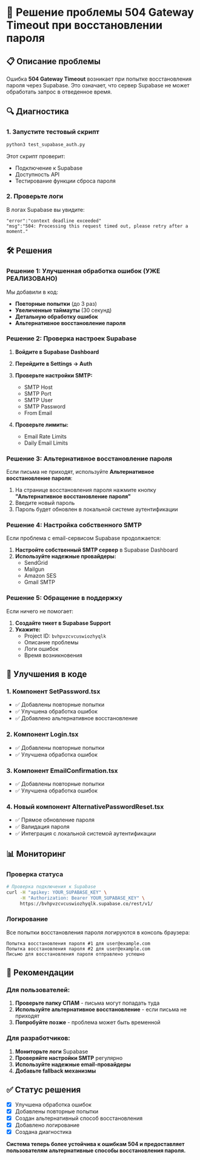# 🔧 Решение проблемы 504 Gateway Timeout при восстановлении пароля

## 📋 Описание проблемы

Ошибка **504 Gateway Timeout** возникает при попытке восстановления пароля через Supabase. Это означает, что сервер Supabase не может обработать запрос в отведенное время.

## 🔍 Диагностика

### 1. Запустите тестовый скрипт
```bash
python3 test_supabase_auth.py
```

Этот скрипт проверит:
- Подключение к Supabase
- Доступность API
- Тестирование функции сброса пароля

### 2. Проверьте логи
В логах Supabase вы увидите:
```
"error":"context deadline exceeded"
"msg":"504: Processing this request timed out, please retry after a moment."
```

## 🛠️ Решения

### Решение 1: Улучшенная обработка ошибок (УЖЕ РЕАЛИЗОВАНО)

Мы добавили в код:
- **Повторные попытки** (до 3 раз)
- **Увеличенные таймауты** (30 секунд)
- **Детальную обработку ошибок**
- **Альтернативное восстановление пароля**

### Решение 2: Проверка настроек Supabase

1. **Войдите в Supabase Dashboard**
2. **Перейдите в Settings → Auth**
3. **Проверьте настройки SMTP:**
   - SMTP Host
   - SMTP Port
   - SMTP User
   - SMTP Password
   - From Email

4. **Проверьте лимиты:**
   - Email Rate Limits
   - Daily Email Limits

### Решение 3: Альтернативное восстановление пароля

Если письма не приходят, используйте **Альтернативное восстановление пароля**:

1. На странице восстановления пароля нажмите кнопку **"Альтернативное восстановление пароля"**
2. Введите новый пароль
3. Пароль будет обновлен в локальной системе аутентификации

### Решение 4: Настройка собственного SMTP

Если проблема с email-сервисом Supabase продолжается:

1. **Настройте собственный SMTP сервер** в Supabase Dashboard
2. **Используйте надежные провайдеры:**
   - SendGrid
   - Mailgun
   - Amazon SES
   - Gmail SMTP

### Решение 5: Обращение в поддержку

Если ничего не помогает:

1. **Создайте тикет в Supabase Support**
2. **Укажите:**
   - Project ID: `bvhpvzcvcuswiozhyqlk`
   - Описание проблемы
   - Логи ошибок
   - Время возникновения

## 🚀 Улучшения в коде

### 1. Компонент SetPassword.tsx
- ✅ Добавлены повторные попытки
- ✅ Улучшена обработка ошибок
- ✅ Добавлено альтернативное восстановление

### 2. Компонент Login.tsx
- ✅ Добавлены повторные попытки
- ✅ Улучшена обработка ошибок

### 3. Компонент EmailConfirmation.tsx
- ✅ Добавлены повторные попытки
- ✅ Улучшена обработка ошибок

### 4. Новый компонент AlternativePasswordReset.tsx
- ✅ Прямое обновление пароля
- ✅ Валидация пароля
- ✅ Интеграция с локальной системой аутентификации

## 📊 Мониторинг

### Проверка статуса
```bash
# Проверка подключения к Supabase
curl -H "apikey: YOUR_SUPABASE_KEY" \
     -H "Authorization: Bearer YOUR_SUPABASE_KEY" \
     https://bvhpvzcvcuswiozhyqlk.supabase.co/rest/v1/
```

### Логирование
Все попытки восстановления пароля логируются в консоль браузера:
```
Попытка восстановления пароля #1 для user@example.com
Попытка восстановления пароля #2 для user@example.com
Письмо для восстановления пароля отправлено успешно
```

## 🎯 Рекомендации

### Для пользователей:
1. **Проверьте папку СПАМ** - письма могут попадать туда
2. **Используйте альтернативное восстановление** - если письма не приходят
3. **Попробуйте позже** - проблема может быть временной

### Для разработчиков:
1. **Мониторьте логи** Supabase
2. **Проверяйте настройки SMTP** регулярно
3. **Используйте надежные email-провайдеры**
4. **Добавьте fallback механизмы**

## ✅ Статус решения

- [x] Улучшена обработка ошибок
- [x] Добавлены повторные попытки
- [x] Создан альтернативный способ восстановления
- [x] Добавлено логирование
- [x] Создана диагностика

**Система теперь более устойчива к ошибкам 504 и предоставляет пользователям альтернативные способы восстановления пароля.** 